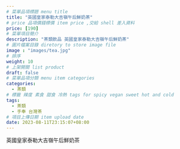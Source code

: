 ```yaml
---
# 菜單品項標題 menu title 
title: "英國皇家泰勒大吉嶺午后鮮奶茶"
# price 品項價錢標價 item price ,交給 shell 差入資料
price: [190] 
# 菜單項目簡介 
description: "茶類飲品 英國皇家泰勒大吉嶺午后鮮奶茶"
# 圖片檔案目錄 diretory to store image file
image : "images/tea.jpg"
# 排序
weight: 10 
# 上架開關 list product 
draft: false
# 菜單品項分類 menu item categories 
categories:
  - 茶類
# 標籤 辣度 素食 甜食 冷熱 tags for spicy vegan sweet hot and cold 
tags:
  - 茶類
  - 手奉 台灣茶
# 項目上傳日期 item upload date 
date: 2023-08-11T23:15:07+08:00
---
```


 英國皇家泰勒大吉嶺午后鮮奶茶
